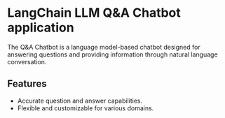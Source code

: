 # LangChain LLM  Q&A Chatbot application 




The Q&A Chatbot is a language model-based chatbot designed for answering questions and providing information through natural language conversation.

## Features

- Accurate question and answer capabilities.
- Flexible and customizable for various domains.


